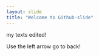 ```yaml
---
layout: slide
title: "Welcome to Github-slide"
---
```


my texts edited!
 
Use the left arrow go to back!
